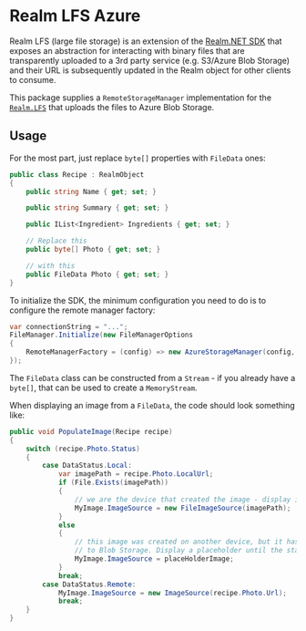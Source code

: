 # Realm LFS Azure

Realm LFS (large file storage) is an extension of the [Realm.NET SDK](http://github.com/realm/realm-dotnet) that exposes an abstraction for interacting with binary files that are transparently uploaded to a 3rd party service (e.g. S3/Azure Blob Storage) and their URL is subsequently updated in the Realm object for other clients to consume.

This package supplies a `RemoteStorageManager` implementation for the [`Realm.LFS`](https://www.nuget.org/packages/Realm.LFS) that uploads the files to Azure Blob Storage.

## Usage

For the most part, just replace `byte[]` properties with `FileData` ones:

```csharp
public class Recipe : RealmObject
{
    public string Name { get; set; }

    public string Summary { get; set; }

    public IList<Ingredient> Ingredients { get; set; }

    // Replace this
    public byte[] Photo { get; set; }

    // with this
    public FileData Photo { get; set; }
}
```

To initialize the SDK, the minimum configuration you need to do is to configure the remote manager factory:

```csharp
var connectionString = "...";
FileManager.Initialize(new FileManagerOptions
{
    RemoteManagerFactory = (config) => new AzureStorageManager(config, connectionString)
});
```

The `FileData` class can be constructed from a `Stream` - if you already have a `byte[]`, that can be used to create a `MemoryStream`.

When displaying an image from a `FileData`, the code should look something like:

```csharp
public void PopulateImage(Recipe recipe)
{
    switch (recipe.Photo.Status)
    {
        case DataStatus.Local:
            var imagePath = recipe.Photo.LocalUrl;
            if (File.Exists(imagePath))
            {
                // we are the device that created the image - display it from disk
                MyImage.ImageSource = new FileImageSource(imagePath);
            }
            else
            {
                // this image was created on another device, but it hasn't uploaded it yet
                // to Blob Storage. Display a placeholder until the status changes to Remote
                MyImage.ImageSource = placeHolderImage;
            }
            break;
        case DataStatus.Remote:
            MyImage.ImageSource = new ImageSource(recipe.Photo.Url);
            break;
    }
}
```